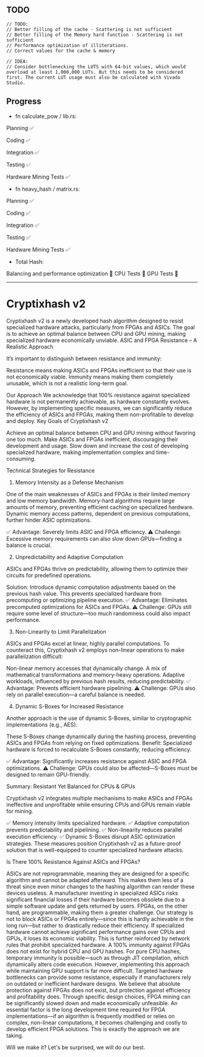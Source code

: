 ## TODO

    // TODO:
    // Better filling of the cache - Scattering is not sufficient
    // Better filling of the Memory hard function - Scattering is not sufficient
    // Performance optimization of illiterations.
    // Correct values ​​for the cache & memory

    // IDEA:
    // Consider bottlenecking the LUTS with 64-bit values, which would overload at least 1,000,000 LUTs. But this needs to be considered first. The current LUT usage must also be calculated with Vivado Studio.


## Progress

- fn calculate_pow / lib.rs:
 
Planning ✅

Coding ✅

Integration ✅

Testing ✅

Hardware Mining Tests ✅


- fn heavy_hash / matrix.rs:
 
Planning ✅

Coding ✅

Integration ✅

Testing ✅

Hardware Mining Tests ✅



- Total Hash:

Balancing and performance optimization 🔄
CPU Tests 🔄 
GPU Tests 🔄




-----


# Cryptixhash v2

Cryptixhash v2 is a newly developed hash algorithm designed to resist specialized hardware attacks, particularly from FPGAs and ASICs. The goal is to achieve an optimal balance between CPU and GPU mining, making specialized hardware economically unviable. ASIC and FPGA Resistance – A Realistic Approach

It’s important to distinguish between resistance and immunity:

Resistance means making ASICs and FPGAs inefficient so that their use is not economically viable.
Immunity means making them completely unusable, which is not a realistic long-term goal.

Our Approach
We acknowledge that 100% resistance against specialized hardware is not permanently achievable, as hardware constantly evolves. However, by implementing specific measures, we can significantly reduce the efficiency of ASICs and FPGAs, making them non-profitable to develop and deploy. Key Goals of Cryptixhash v2

Achieve an optimal balance between CPU and GPU mining without favoring one too much.
Make ASICs and FPGAs inefficient, discouraging their development and usage.
Slow down and increase the cost of developing specialized hardware, making implementation complex and time-consuming.

Technical Strategies for Resistance


1. Memory Intensity as a Defense Mechanism


One of the main weaknesses of ASICs and FPGAs is their limited memory and low memory bandwidth.
Memory-hard algorithms require large amounts of memory, preventing efficient caching on specialized hardware.
Dynamic memory access patterns, dependent on previous computations, further hinder ASIC optimizations.

✅ Advantage: Severely limits ASIC and FPGA efficiency.
⚠️ Challenge: Excessive memory requirements can also slow down GPUs—finding a balance is crucial.


2. Unpredictability and Adaptive Computation

ASICs and FPGAs thrive on predictability, allowing them to optimize their circuits for predefined operations.

Solution: Introduce dynamic computation adjustments based on the previous hash value.
This prevents specialized hardware from precomputing or optimizing pipeline execution.
✅ Advantage: Eliminates precomputed optimizations for ASICs and FPGAs.
⚠️ Challenge: GPUs still require some level of structure—too much randomness could also impact performance.


3. Non-Linearity to Limit Parallelization

ASICs and FPGAs excel at linear, highly parallel computations. To counteract this, Cryptixhash v2 employs non-linear operations to make parallelization difficult:

Non-linear memory accesses that dynamically change.
A mix of mathematical transformations and memory-heavy operations.
Adaptive workloads, influenced by previous hash results, reducing predictability.
✅ Advantage: Prevents efficient hardware pipelining.
⚠️ Challenge: GPUs also rely on parallel execution—a careful balance is needed.


4. Dynamic S-Boxes for Increased Resistance

Another approach is the use of dynamic S-Boxes, similar to cryptographic implementations (e.g., AES).

These S-Boxes change dynamically during the hashing process, preventing ASICs and FPGAs from relying on fixed optimizations.
Benefit: Specialized hardware is forced to recalculate S-Boxes constantly, reducing efficiency.

✅ Advantage: Significantly increases resistance against ASIC and FPGA optimizations.
⚠️ Challenge: GPUs could also be affected—S-Boxes must be designed to remain GPU-friendly.


Summary: Resistant Yet Balanced for CPUs & GPUs

Cryptixhash v2 integrates multiple mechanisms to make ASICs and FPGAs ineffective and unprofitable while ensuring CPUs and GPUs remain viable for mining.

✅ Memory intensity limits specialized hardware.
✅ Adaptive computation prevents predictability and pipelining.
✅ Non-linearity reduces parallel execution efficiency.
✅ Dynamic S-Boxes disrupt ASIC optimization strategies.
These measures position Cryptixhash v2 as a future-proof solution that is well-equipped to counter specialized hardware attacks.



Is There 100% Resistance Against ASICs and FPGAs?

ASICs are not reprogrammable, meaning they are designed for a specific algorithm and cannot be adapted afterward. This makes them less of a threat since even minor changes to the hashing algorithm can render these devices useless. A manufacturer investing in specialized ASICs risks significant financial losses if their hardware becomes obsolete due to a simple software update and gets returned by users.
FPGAs, on the other hand, are programmable, making them a greater challenge. Our strategy is not to block ASICs or FPGAs entirely—since this is hardly achievable in the long run—but rather to drastically reduce their efficiency. If specialized hardware cannot achieve significant performance gains over CPUs and GPUs, it loses its economic viability. This is further reinforced by network rules that prohibit specialized hardware.
A 100% immunity against FPGAs does not exist for hybrid CPU and GPU hashes. For pure CPU hashes, temporary immunity is possible—such as through JIT compilation, which dynamically alters code execution. However, implementing this approach while maintaining GPU support is far more difficult. Targeted hardware bottlenecks can provide some resistance, especially if manufacturers rely on outdated or inefficient hardware designs.
We believe that absolute protection against FPGAs does not exist, but protection against efficiency and profitability does. Through specific design choices, FPGA mining can be significantly slowed down and made economically unfeasible. An essential factor is the long development time required for FPGA implementations—if an algorithm is frequently modified or relies on complex, non-linear computations, it becomes challenging and costly to develop efficient FPGA solutions. This is exactly the approach we are taking.

Will we make it? Let's be surprised, we will do our best.

